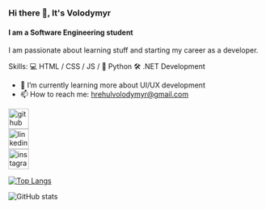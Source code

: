 ### Hi there 👋,  It's Volodymyr
#### I am a Software Engineering student
I am passionate about learning stuff and starting my career as a developer.

Skills: 
💻 HTML / CSS / JS /
🐍 Python
🛠️ .NET Development

- 🌱 I’m currently learning more about UI/UX development 
- 📫 How to reach me: hrehulvolodymyr@gmail.com 


[<img src='https://cdn.jsdelivr.net/npm/simple-icons@3.0.1/icons/github.svg' alt='github' height='40'>](https://github.com/premisterio)  
[<img src='https://cdn.jsdelivr.net/npm/simple-icons@3.0.1/icons/linkedin.svg' alt='linkedin' height='40'>](https://www.linkedin.com/in/volodymyr-hrehul/)  
[<img src='https://cdn.jsdelivr.net/npm/simple-icons@3.0.1/icons/instagram.svg' alt='instagram' height='40'>](https://www.instagram.com/premisterio/)  

[![Top Langs](https://github-readme-stats.vercel.app/api/top-langs/?username=premisterio)](https://github.com/anuraghazra/github-readme-stats)

![GitHub stats](https://github-readme-stats.vercel.app/api?username=premisterio&show_icons=true)  

